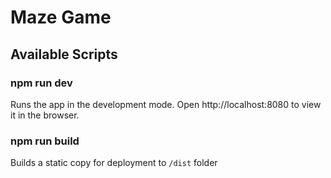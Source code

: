 # Maze Game

## Available Scripts

### npm run dev

Runs the app in the development mode.
Open http://localhost:8080 to view it in the browser.

### npm run build

Builds a static copy for deployment to `/dist` folder 